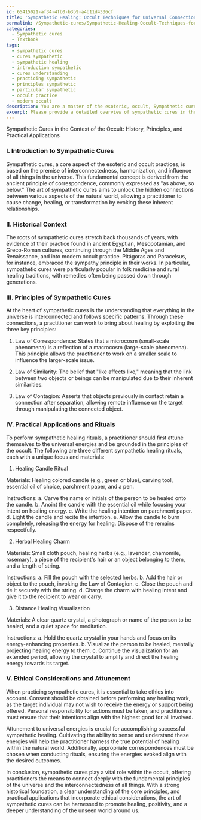 ```yaml
---
id: 65415021-af34-4fb0-b3b9-a4b11d4336cf
title: 'Sympathetic Healing: Occult Techniques for Universal Connections'
permalink: /Sympathetic-cures/Sympathetic-Healing-Occult-Techniques-for-Universal-Connections/
categories:
  - Sympathetic cures
  - Textbook
tags:
  - sympathetic cures
  - cures sympathetic
  - sympathetic healing
  - introduction sympathetic
  - cures understanding
  - practicing sympathetic
  - principles sympathetic
  - particular sympathetic
  - occult practice
  - modern occult
description: You are a master of the esoteric, occult, Sympathetic cures and education, you have written many textbooks on the subject in ways that provide students with rich and deep understanding of the subject. You are being asked to write textbook-like sections on a topic and you do it with full context, explainability, and reliability in accuracy to the true facts of the topic at hand, in a textbook style that a student would easily be able to learn from, in a rich, engaging, and contextual way. Always include relevant context (such as formulas and history), related concepts, and in a way that someone can gain deep insights from.
excerpt: Please provide a detailed overview of sympathetic cures in the context of the occult, covering its history, principles, and practical applications. Include instructions for designing and performing at least three different sympathetic healing rituals, specifying the required materials, correspondences, and precautions to ensure safety and efficacy. Additionally, highlight the ethical considerations involved in using sympathetic cures and the importance of attunement with the universal energies to harness their true potential.
---
```

Sympathetic Cures in the Context of the Occult: History, Principles, and Practical Applications

### I. Introduction to Sympathetic Cures

Sympathetic cures, a core aspect of the esoteric and occult practices, is based on the premise of interconnectedness, harmonization, and influence of all things in the universe. This fundamental concept is derived from the ancient principle of correspondence, commonly expressed as "as above, so below." The art of sympathetic cures aims to unlock the hidden connections between various aspects of the natural world, allowing a practitioner to cause change, healing, or transformation by evoking these inherent relationships.

### II. Historical Context

The roots of sympathetic cures stretch back thousands of years, with evidence of their practice found in ancient Egyptian, Mesopotamian, and Greco-Roman cultures, continuing through the Middle Ages and Renaissance, and into modern occult practice. Pitágoras and Paracelsus, for instance, embraced the sympathy principle in their works. In particular, sympathetic cures were particularly popular in folk medicine and rural healing traditions, with remedies often being passed down through generations.

### III. Principles of Sympathetic Cures

At the heart of sympathetic cures is the understanding that everything in the universe is interconnected and follows specific patterns. Through these connections, a practitioner can work to bring about healing by exploiting the three key principles:

1. Law of Correspondence: States that a microcosm (small-scale phenomena) is a reflection of a macrocosm (large-scale phenomena). This principle allows the practitioner to work on a smaller scale to influence the larger-scale issue.

2. Law of Similarity: The belief that "like affects like," meaning that the link between two objects or beings can be manipulated due to their inherent similarities.

3. Law of Contagion: Asserts that objects previously in contact retain a connection after separation, allowing remote influence on the target through manipulating the connected object.

### IV. Practical Applications and Rituals

To perform sympathetic healing rituals, a practitioner should first attune themselves to the universal energies and be grounded in the principles of the occult. The following are three different sympathetic healing rituals, each with a unique focus and materials:

1. Healing Candle Ritual

Materials: Healing colored candle (e.g., green or blue), carving tool, essential oil of choice, parchment paper, and a pen.

Instructions:
a. Carve the name or initials of the person to be healed onto the candle.
b. Anoint the candle with the essential oil while focusing your intent on healing energy.
c. Write the healing intention on parchment paper.
d. Light the candle and recite the intention.
e. Allow the candle to burn completely, releasing the energy for healing. Dispose of the remains respectfully.

2. Herbal Healing Charm

Materials: Small cloth pouch, healing herbs (e.g., lavender, chamomile, rosemary), a piece of the recipient's hair or an object belonging to them, and a length of string.

Instructions:
a. Fill the pouch with the selected herbs.
b. Add the hair or object to the pouch, invoking the Law of Contagion.
c. Close the pouch and tie it securely with the string.
d. Charge the charm with healing intent and give it to the recipient to wear or carry.

3. Distance Healing Visualization

Materials: A clear quartz crystal, a photograph or name of the person to be healed, and a quiet space for meditation.

Instructions:
a. Hold the quartz crystal in your hands and focus on its energy-enhancing properties.
b. Visualize the person to be healed, mentally projecting healing energy to them.
c. Continue the visualization for an extended period, allowing the crystal to amplify and direct the healing energy towards its target.

### V. Ethical Considerations and Attunement

When practicing sympathetic cures, it is essential to take ethics into account. Consent should be obtained before performing any healing work, as the target individual may not wish to receive the energy or support being offered. Personal responsibility for actions must be taken, and practitioners must ensure that their intentions align with the highest good for all involved.

Attunement to universal energies is crucial for accomplishing successful sympathetic healing. Cultivating the ability to sense and understand these energies will help the practitioner harness the true potential of healing within the natural world. Additionally, appropriate correspondences must be chosen when conducting rituals, ensuring the energies evoked align with the desired outcomes.

In conclusion, sympathetic cures play a vital role within the occult, offering practitioners the means to connect deeply with the fundamental principles of the universe and the interconnectedness of all things. With a strong historical foundation, a clear understanding of the core principles, and practical applications that incorporate ethical considerations, the art of sympathetic cures can be harnessed to promote healing, positivity, and a deeper understanding of the unseen world around us.
